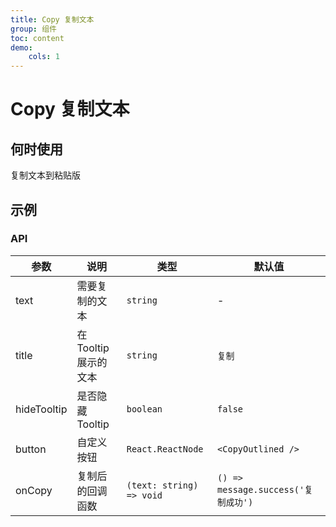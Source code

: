 ```yaml
---
title: Copy 复制文本
group: 组件
toc: content
demo:
    cols: 1
---
```


# Copy 复制文本

## 何时使用

复制文本到粘贴版

## 示例

<code src='./demos/basic.tsx' title="点击按钮，进行复制"></code>
<code src='./demos/custom.tsx' title="自定义按钮" description='通过hideTooltip属性，可以隐藏默认的提示'></code>

### API

| 参数        | 说明                  | 类型                     | 默认值                              |
| ----------- | --------------------- | ------------------------ | ----------------------------------- |
| text        | 需要复制的文本        | `string`                 | -                                   |
| title       | 在 Tooltip 展示的文本 | `string`                 | `复制`                              |
| hideTooltip | 是否隐藏 Tooltip      | `boolean`                | `false`                             |
| button      | 自定义按钮            | `React.ReactNode`        | `<CopyOutlined />`                  |
| onCopy      | 复制后的回调函数      | `(text: string) => void` | `() => message.success('复制成功')` |
